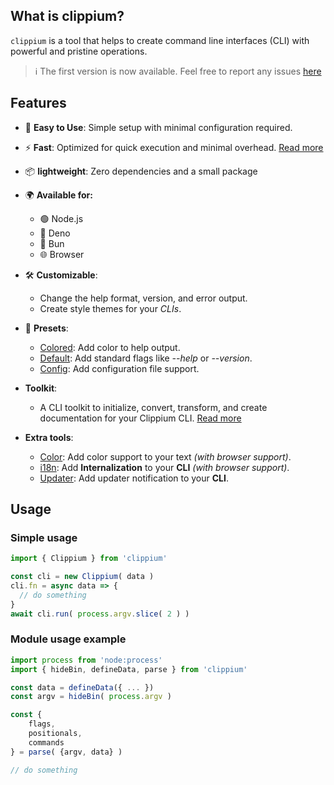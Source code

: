 ## What is clippium?

`clippium` is a tool that helps to create command line interfaces (CLI) with powerful and pristine operations.

> ℹ️ The first version is now available. Feel free to report any issues [here](https://github.com/pigeonposse/clippium/issues)

## Features

- 🚀 **Easy to Use**: Simple setup with minimal configuration required.
- ⚡ **Fast**: Optimized for quick execution and minimal overhead. [Read more](https://clippium.pigeonposse.com/guide/performance/)

- 📦 **lightweight**: Zero dependencies and a small package
- 🌍 **Available for:**
   - 🟢 Node.js
   - 🦕 Deno
   - 🍞 Bun
   - 🌐 Browser
- 🛠️ **Customizable**: 
   - Change the help format, version, and error output.
   - Create style themes for your _CLIs_.
- 🎨 **Presets**:
   - [Colored](https://clippium.pigeonposse.com/guide/preset/colored/): Add color to help output. 
   - [Default](https://clippium.pigeonposse.com/guide/preset/default): Add standard flags like _--help_ or _--version_.
   - [Config](https://clippium.pigeonposse.com/guide/preset/config/): Add configuration file support.
 - **Toolkit**:
   - A CLI toolkit to initialize, convert, transform, and create documentation for your Clippium CLI.
   [Read more](https://clippium.pigeonposse.com/guide/toolkit/)
 - **Extra tools**: 
   - [Color](https://clippium.pigeonposse.com/guide/color/): Add color support to your text _(with browser support)_.
   - [i18n](https://clippium.pigeonposse.com/guide/i18n/): Add **Internalization** to your **CLI** _(with browser support)_.
   - [Updater](https://clippium.pigeonposse.com/guide/updater/): Add updater notification to your **CLI**.

## Usage

### Simple usage

```js
import { Clippium } from 'clippium'

const cli = new Clippium( data )
cli.fn = async data => {
  // do something
}
await cli.run( process.argv.slice( 2 ) )
```

### Module usage example

```js
import process from 'node:process'
import { hideBin, defineData, parse } from 'clippium'

const data = defineData({ ... })
const argv = hideBin( process.argv )

const { 
	flags, 
	positionals, 
	commands 
} = parse( {argv, data} )

// do something
```
